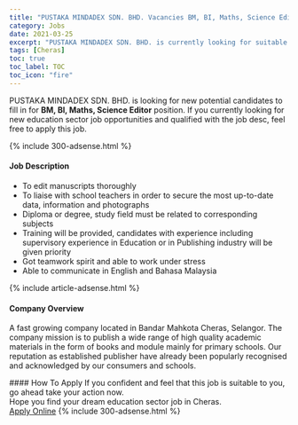 ```yaml
---
title: "PUSTAKA MINDADEX SDN. BHD. Vacancies BM, BI, Maths, Science Editor" 
category: Jobs 
date: 2021-03-25 
excerpt: "PUSTAKA MINDADEX SDN. BHD. is currently looking for suitable person to fill in the BM, BI, Maths, Science Editor which positioned at Cheras" 
tags: [Cheras] 
toc: true 
toc_label: TOC 
toc_icon: "fire" 
--- 
```


<p>PUSTAKA MINDADEX SDN. BHD. is looking for new potential candidates to fill in for <b>BM, BI, Maths, Science Editor</b> position. If you currently looking for new education sector job opportunities and qualified with the job desc, feel free to apply this job.
</p>{% include 300-adsense.html %} 
<div><div><h4>Job Description</h4></div><div><div><span><div><ul><li>To edit manuscripts thoroughly</li><li>To liaise with school teachers in order to secure the most up-to-date data, information and photographs</li><li>Diploma or degree, study field must be related to corresponding subjects</li><li>Training will be provided, candidates with experience including supervisory experience in Education or in Publishing industry will be given priority</li><li>Got teamwork spirit and able to work under stress</li><li>Able to communicate in English and Bahasa Malaysia</li></ul></div></span></div></div></div> 
{% include article-adsense.html %} 
<div><div><h4>Company Overview</h4></div><div><div><span><div><p>A fast growing company located in Bandar Mahkota Cheras, Selangor. The company mission is to publish a wide range of high quality academic materials in the form of books and module mainly for primary schools. Our reputation as established publisher have already been popularly recognised and acknowledged by our consumers and schools.</p></div></span></div></div></div> 
#### How To Apply 
If you confident and feel that this job is suitable to you, go ahead take your action now. <br/> 
Hope you find your dream education sector job in Cheras. <br/> 
<a href="https://www.jobstreet.com.my/en/job/bm-bi-maths-science-editor-4516340?jobId=jobstreet-my-job-4516340" class="btn btn--info" target="_blank" rel="nofollow noopenner">Apply Online</a> 
{% include 300-adsense.html %} 